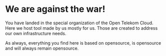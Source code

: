 # We are against the war!

You have landed in the special organization of the Open Telekom Cloud.
Here we host tool made by us mostly for us. Those are created to address
our own infrastructure needs.

As always, everything you find here is based on opensource, is opensource
and will always remain opensource.

<!--

**Here are some ideas to get you started:**

🙋‍♀️ A short introduction - what is your organization all about?
🌈 Contribution guidelines - how can the community get involved?
👩‍💻 Useful resources - where can the community find your docs? Is there anything else the community should know?
🍿 Fun facts - what does your team eat for breakfast?
🧙 Remember, you can do mighty things with the power of [Markdown](https://guides.github.com/features/mastering-markdown/)
-->

